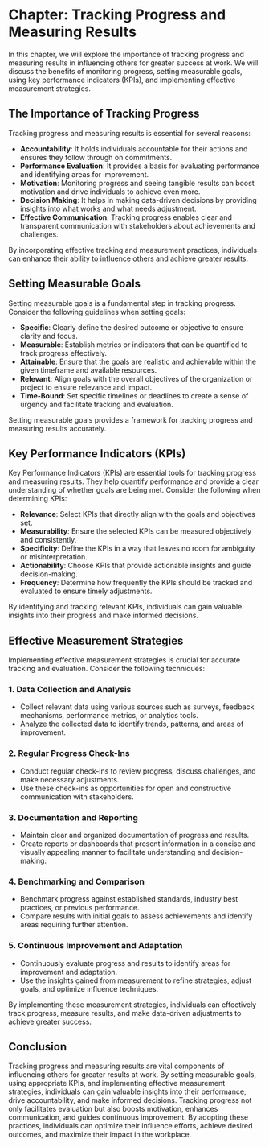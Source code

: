 Chapter: Tracking Progress and Measuring Results
================================================

In this chapter, we will explore the importance of tracking progress and measuring results in influencing others for greater success at work. We will discuss the benefits of monitoring progress, setting measurable goals, using key performance indicators (KPIs), and implementing effective measurement strategies.

The Importance of Tracking Progress
-----------------------------------

Tracking progress and measuring results is essential for several reasons:

* **Accountability**: It holds individuals accountable for their actions and ensures they follow through on commitments.
* **Performance Evaluation**: It provides a basis for evaluating performance and identifying areas for improvement.
* **Motivation**: Monitoring progress and seeing tangible results can boost motivation and drive individuals to achieve even more.
* **Decision Making**: It helps in making data-driven decisions by providing insights into what works and what needs adjustment.
* **Effective Communication**: Tracking progress enables clear and transparent communication with stakeholders about achievements and challenges.

By incorporating effective tracking and measurement practices, individuals can enhance their ability to influence others and achieve greater results.

Setting Measurable Goals
------------------------

Setting measurable goals is a fundamental step in tracking progress. Consider the following guidelines when setting goals:

* **Specific**: Clearly define the desired outcome or objective to ensure clarity and focus.
* **Measurable**: Establish metrics or indicators that can be quantified to track progress effectively.
* **Attainable**: Ensure that the goals are realistic and achievable within the given timeframe and available resources.
* **Relevant**: Align goals with the overall objectives of the organization or project to ensure relevance and impact.
* **Time-Bound**: Set specific timelines or deadlines to create a sense of urgency and facilitate tracking and evaluation.

Setting measurable goals provides a framework for tracking progress and measuring results accurately.

Key Performance Indicators (KPIs)
---------------------------------

Key Performance Indicators (KPIs) are essential tools for tracking progress and measuring results. They help quantify performance and provide a clear understanding of whether goals are being met. Consider the following when determining KPIs:

* **Relevance**: Select KPIs that directly align with the goals and objectives set.
* **Measurability**: Ensure the selected KPIs can be measured objectively and consistently.
* **Specificity**: Define the KPIs in a way that leaves no room for ambiguity or misinterpretation.
* **Actionability**: Choose KPIs that provide actionable insights and guide decision-making.
* **Frequency**: Determine how frequently the KPIs should be tracked and evaluated to ensure timely adjustments.

By identifying and tracking relevant KPIs, individuals can gain valuable insights into their progress and make informed decisions.

Effective Measurement Strategies
--------------------------------

Implementing effective measurement strategies is crucial for accurate tracking and evaluation. Consider the following techniques:

### 1. Data Collection and Analysis

* Collect relevant data using various sources such as surveys, feedback mechanisms, performance metrics, or analytics tools.
* Analyze the collected data to identify trends, patterns, and areas of improvement.

### 2. Regular Progress Check-Ins

* Conduct regular check-ins to review progress, discuss challenges, and make necessary adjustments.
* Use these check-ins as opportunities for open and constructive communication with stakeholders.

### 3. Documentation and Reporting

* Maintain clear and organized documentation of progress and results.
* Create reports or dashboards that present information in a concise and visually appealing manner to facilitate understanding and decision-making.

### 4. Benchmarking and Comparison

* Benchmark progress against established standards, industry best practices, or previous performance.
* Compare results with initial goals to assess achievements and identify areas requiring further attention.

### 5. Continuous Improvement and Adaptation

* Continuously evaluate progress and results to identify areas for improvement and adaptation.
* Use the insights gained from measurement to refine strategies, adjust goals, and optimize influence techniques.

By implementing these measurement strategies, individuals can effectively track progress, measure results, and make data-driven adjustments to achieve greater success.

Conclusion
----------

Tracking progress and measuring results are vital components of influencing others for greater results at work. By setting measurable goals, using appropriate KPIs, and implementing effective measurement strategies, individuals can gain valuable insights into their performance, drive accountability, and make informed decisions. Tracking progress not only facilitates evaluation but also boosts motivation, enhances communication, and guides continuous improvement. By adopting these practices, individuals can optimize their influence efforts, achieve desired outcomes, and maximize their impact in the workplace.
